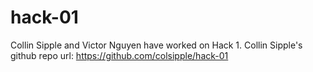 # hack-01
Collin Sipple and Victor Nguyen have worked on Hack 1.
Collin Sipple's github repo url: https://github.com/colsipple/hack-01